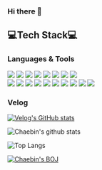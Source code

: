 ### Hi there 👋 

## 💻Tech Stack💻
### Languages & Tools
<img src="https://img.shields.io/badge/Python-3766AB?style=flat-square&logo=Python&logoColor=white"/></a> 
<img src="https://img.shields.io/badge/Java-CC0000?style=flat-square&logo=Java&logoColor=white"/></a> 
<img src="https://img.shields.io/badge/Kotlin-EE8412?style=flat-square&logo=Kotlin&logoColor=white"/></a>
<img src="https://img.shields.io/badge/C-6295CB?style=flat-square&logo=C&logoColor=white"/></a>
<img src="https://img.shields.io/badge/JavaScript-F7DF1E?style=flat-square&logo=JavaScript&logoColor=white"/></a>
<img src="https://img.shields.io/badge/HTML5-E44C26?style=flat-square&logo=html5&logoColor=white"/></a>
<img src="https://img.shields.io/badge/CSS3-1573B6?style=flat-square&logo=css3&logoColor=white"/></a>
<img src="https://img.shields.io/badge/React-59D8FB?style=flat-square&logo=React&logoColor=white"/></a>
<br>
<img src="https://img.shields.io/badge/Android-A4C639?style=flat-square&logo=Android&logoColor=white"/></a>
<img src="https://img.shields.io/badge/ROS-3C4D69?style=flat-square&logo=ROS&logoColor=white"/></a>
<img src="https://img.shields.io/badge/MySQL-005E86?style=flat-square&logo=MySQL&logoColor=white"/></a>
<img src="https://img.shields.io/badge/Git-E84E31?style=flat-square&logo=Git&logoColor=white"/></a>
<img src="https://img.shields.io/badge/PyCharm-E84E31?style=flat-square&logo=Pycharm&logoColor=white"/></a>
<img src="https://img.shields.io/badge/AndroidStudio-45A889?style=flat-square&logo=AndroidStudio&logoColor=white"/></a>
<img src="https://img.shields.io/badge/Intellij-2177DA?style=flat-square&logo=Intellij&logoColor=white"/></a>
<img src="https://img.shields.io/badge/Jetbrains Space-AEEB69?style=flat-square&logo=Space&logoColor=white"/></a>
<img src="https://img.shields.io/badge/Windows-14BBE5?style=flat-square&logo=Windows&logoColor=white"/></a>
<img src="https://img.shields.io/badge/Ubuntu-E2511F?style=flat-square&logo=Ubuntu&logoColor=white"/></a>

### Velog
[![Velog's GitHub stats](https://velog-readme-stats.vercel.app/api/badge?name=VELOG)](https://velog.io/@parkchaebin) 

![Chaebin's github stats](https://github-readme-stats.vercel.app/api?username=Chaebin-Park&show_icons=true)

![Top Langs](https://github-readme-stats.vercel.app/api/top-langs/?username=Chaebin-Park&layout=compact)

[![Chaebin's BOJ](http://mazassumnida.wtf/api/generate_badge?boj=coqls0219)](https://solved.ac/coqls0219)

